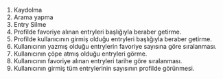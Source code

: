 1. Kaydolma
2. Arama yapma
3. Entry Silme
4. Profilde favoriye alınan entryleri başlığıyla beraber getirme.
5. Profilde kullanıcının girmiş olduğu entryleri başlığıyla beraber getirme.
6. Kullanıcının yazmış olduğu entrylerin favoriye sayısına göre  sıralanması.
7. Kullanıcının çöpe atmış olduğu entryleri görme.
8. Kullanıcının favoriye alınan entryleri tarihe göre sıralanması.
9. Kullanıcının girmiş tüm entrylerinin sayısının profilde görünmesi.